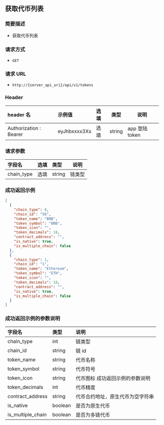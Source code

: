 ## 获取代币列表

### 简要描述

- 获取代币列表

### 请求方式

- `GET`

### 请求 URL

- `http://{server_api_uri}/api/v1/tokens`

### Header

| header 名              | 示例值       | 选填 | 类型   | 说明           |
| :--------------------- | :----------- | :--- | ------ | -------------- |
| Authorization : Bearer | eyJhbxxxx3Xs | 选填 | string | app 登陆 token |

### 请求参数

| 字段名     | 选填 | 类型   | 说明   |
| :--------- | :--- | :----- | ------ |
| chain_type | 选填 | string | 链类型 |

### 成功返回示例

```json
[
  {
    "chain_type": 8,
    "chain_id": "56",
    "token_name": "BNB",
    "token_symbol": "BNB",
    "token_icon": "",
    "token_decimals": 18,
    "contract_address": "",
    "is_native": true,
    "is_multiple_chain": false
  },
  {
    "chain_type": 1,
    "chain_id": "1",
    "token_name": "Ethereum",
    "token_symbol": "ETH",
    "token_icon": "",
    "token_decimals": 18,
    "contract_address": "",
    "is_native": true,
    "is_multiple_chain": false
  }
]
```

### 成功返回示例的参数说明

| 字段名            | 类型    | 说明                             |
| :---------------- | :------ | :------------------------------- |
| chain_type        | int     | 链类型                           |
| chain_id          | string  | 链 id                            |
| token_name        | string  | 代币名称                         |
| token_symbol      | string  | 代币符号                         |
| token_icon        | string  | 代币图标 成功返回示例的参数说明  |
| token_decimals    | int     | 代币精度                         |
| contract_address  | string  | 代币合约地址，原生代币为空字符串 |
| is_native         | boolean | 是否为原生代币                   |
| is_multiple_chain | boolean | 是否为多链代币                   |
